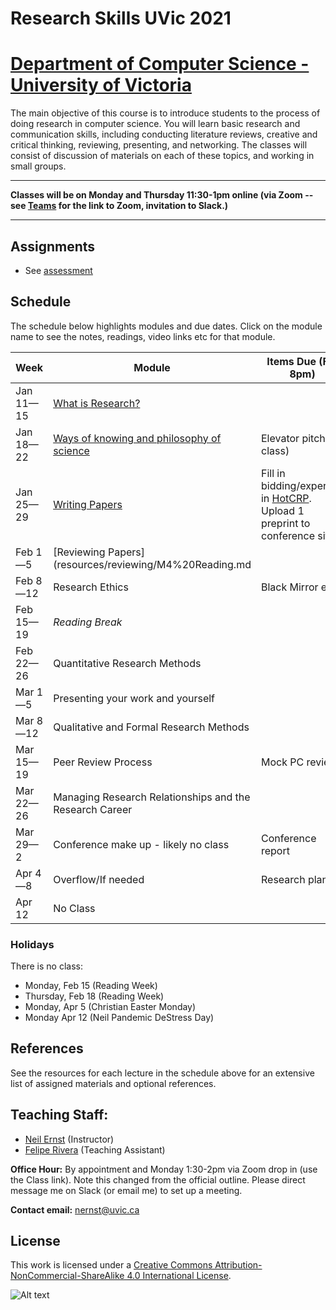 # Research Skills UVic 2021

# [Department of Computer Science - University of Victoria](http://www.csc.uvic.ca/)

The main objective of this course is to introduce students to the process of doing research in computer science. You will learn basic research and communication skills, including conducting literature reviews, creative and critical thinking, reviewing, presenting, and networking. The classes will consist of discussion of materials on each of these topics, and working in small groups.

---

**Classes will be on Monday and Thursday 11:30-1pm online (via Zoom -- see [Teams]() for the link to Zoom, invitation to Slack.)**

----

## Assignments

* See [assessment](assessment.md)

## Schedule

The schedule below highlights modules and due dates. Click on the module name to see the notes, readings, video links etc for that module. 

|Week | Module | Items Due (Fri, 8pm) |
|---|---|--|
| Jan 11—15 | [What is Research?](resources/elevator/what_is_research.md) | |
| Jan 18—22 | [Ways of knowing and philosophy of science](resources/epistemology/epistemology.md) | Elevator pitch (in class) |
| Jan 25—29 | [Writing Papers](resources/writing/writing.md) | Fill in bidding/expertise in [HotCRP](https://uvic-csc595.hotcrp.com). Upload 1 preprint to conference site. |
| Feb 1—5 | [Reviewing Papers](resources/reviewing/M4%20Reading.md |  |
| Feb 8—12 | Research Ethics | Black Mirror ex |
| Feb 15—19 | *Reading Break* | |
| Feb 22—26 | Quantitative Research Methods | |
| Mar 1—5 | Presenting your work and yourself | |
| Mar 8—12 | Qualitative and Formal Research Methods | |
| Mar 15—19 | Peer Review Process | Mock PC reviews |
| Mar 22—26 | Managing Research Relationships and the Research Career | |
| Mar 29—2 | Conference make up - likely no class | Conference report |
| Apr 4—8 | Overflow/If needed | Research plan |
| Apr 12 | No Class |  |
### Holidays
There is no class:

* Monday, Feb 15 (Reading Week)
* Thursday, Feb 18 (Reading Week)
* Monday, Apr 5 (Christian Easter Monday)
* Monday Apr 12 (Neil Pandemic DeStress Day)

## References
See the resources for each lecture in the schedule above for an extensive list of assigned materials and optional references. 

## Teaching Staff:

- [Neil Ernst](https://www.neilernst.net/) (Instructor)
- [Felipe Rivera](http://lfrivera.com/) (Teaching Assistant)

**Office Hour:** By appointment and Monday 1:30-2pm via Zoom drop in (use the Class link). Note this changed from the official outline.
Please direct message me on Slack (or email me) to set up a meeting.

**Contact email:** [nernst@uvic.ca](mailto:nernst@uvic.ca)


## License

This work is licensed under a [Creative Commons Attribution-NonCommercial-ShareAlike 4.0 International License](http://creativecommons.org/licenses/by-nc-sa/4.0/).

![Alt text](https://i.creativecommons.org/l/by-nc-sa/4.0/88x31.png "Creative Commons Attribution-NonCommercial-ShareAlike 4.0 International License")
